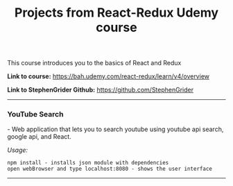 <header><h1><b>Projects from React-Redux Udemy course</b></h1></header>

This course introduces you to the basics of React and Redux


<b>Link to course:</b> <a>https://bah.udemy.com/react-redux/learn/v4/overview </a>


<b>Link to StephenGrider Github:</b> <a>https://github.com/StephenGrider</a>

-------

<h3><b>YouTube Search</b></h3> - Web application that lets you to search youtube using youtube api search, google api, and React.

<i>Usage:</i>

	npm install - installs json module with dependencies
	open webBrowser and type localhost:8080 - shows the user interface

-------

